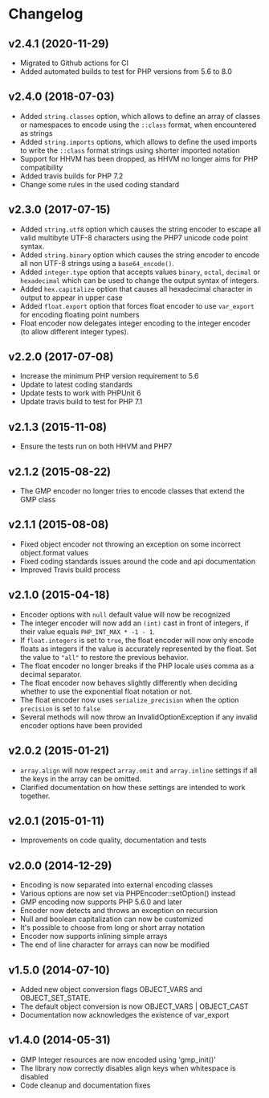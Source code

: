 # Changelog #

## v2.4.1 (2020-11-29) ##

  * Migrated to Github actions for CI
  * Added automated builds to test for PHP versions from 5.6 to 8.0

## v2.4.0 (2018-07-03) ##

  * Added `string.classes` option, which allows to define an array of classes or
    namespaces to encode using the `::class` format, when encountered as strings
  * Added `string.imports` options, which allows to define the used imports to write
    the `::class` format strings using shorter imported notation
  * Support for HHVM has been dropped, as HHVM no longer aims for PHP compatibility
  * Added travis builds for PHP 7.2
  * Change some rules in the used coding standard 

## v2.3.0 (2017-07-15) ##

  * Added `string.utf8` option which causes the string encoder to escape all
    valid multibyte UTF-8 characters using the PHP7 unicode code point syntax.
  * Added `string.binary` option which causes the string encoder to encode all
    non UTF-8 strings using a `base64_encode()`.
  * Added `integer.type` option that accepts values `binary`, `octal`, `decimal`
    or `hexadecimal` which can be used to change the output syntax of integers.
  * Added `hex.capitalize` option that causes all hexadecimal character in
    output to appear in upper case
  * Added `float.export` option that forces float encoder to use `var_export`
    for encoding floating point numbers
  * Float encoder now delegates integer encoding to the integer encoder (to
    allow different integer types).

## v2.2.0 (2017-07-08) ##

  * Increase the minimum PHP version requirement to 5.6
  * Update to latest coding standards
  * Update tests to work with PHPUnit 6
  * Update travis build to test for PHP 7.1

## v2.1.3 (2015-11-08) ##

  * Ensure the tests run on both HHVM and PHP7

## v2.1.2 (2015-08-22) ##

  * The GMP encoder no longer tries to encode classes that extend the GMP class

## v2.1.1 (2015-08-08) ##

  * Fixed object encoder not throwing an exception on some incorrect
    object.format values
  * Fixed coding standards issues around the code and api documentation
  * Improved Travis build process

## v2.1.0 (2015-04-18) ##

  * Encoder options with `null` default value will now be recognized
  * The integer encoder will now add an `(int)` cast in front of integers, if
    their value equals `PHP_INT_MAX * -1 - 1`.
  * If `float.integers` is set to `true`, the float encoder will now only encode
    floats as integers if the value is accurately represented by the float. Set
    the value to `"all"` to restore the previous behavior.
  * The float encoder no longer breaks if the PHP locale uses comma as a decimal
    separator.
  * The float encoder now behaves slightly differently when deciding whether to
    use the exponential float notation or not.
  * The float encoder now uses `serialize_precision` when the option `precision`
    is set to `false`
  * Several methods will now throw an InvalidOptionException if any invalid
    encoder options have been provided

## v2.0.2 (2015-01-21) ##

  * `array.align` will now respect `array.omit` and `array.inline` settings if
    all the keys in the array can be omitted.
  * Clarified documentation on how these settings are intended to work
    together.

## v2.0.1 (2015-01-11) ##

  * Improvements on code quality, documentation and tests

## v2.0.0 (2014-12-29) ##

  * Encoding is now separated into external encoding classes
  * Various options are now set via PHPEncoder::setOption() instead
  * GMP encoding now supports PHP 5.6.0 and later
  * Encoder now detects and throws an exception on recursion
  * Null and boolean capitalization can now be customized
  * It's possible to choose from long or short array notation
  * Encoder now supports inlining simple arrays
  * The end of line character for arrays can now be modified

## v1.5.0 (2014-07-10) ##

  * Added new object conversion flags OBJECT_VARS and OBJECT_SET_STATE.
  * The default object conversion is now OBJECT_VARS | OBJECT_CAST
  * Documentation now acknowledges the existence of var_export

## v1.4.0 (2014-05-31) ##

  * GMP Integer resources are now encoded using 'gmp_init()'
  * The library now correctly disables align keys when whitespace is disabled
  * Code cleanup and documentation fixes
